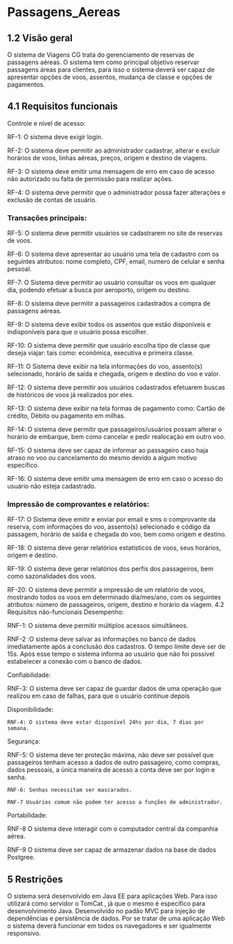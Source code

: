 # Passagens_Aereas

## 1.2 Visão geral
	
O sistema de Viagens CG trata do gerenciamento de reservas de passagens aéreas. O sistema tem como principal objetivo reservar passagens áreas para clientes, para isso o sistema deverá ser capaz de apresentar opções de voos, assentos, mudança de classe e opções de pagamentos.

## 4.1 Requisitos funcionais
Controle e nível de acesso:

RF-1: O sistema deve exigir login.

RF-2: O sistema deve permitir ao administrador cadastrar, alterar e excluir horários de voos, linhas aéreas, preços, origem e destino de viagens. 

RF-3: O sistema deve emitir uma mensagem de erro em caso de acesso não autorizado ou falta de permissão para realizar ações.

RF-4: O sistema deve permitir que o administrador possa fazer alterações e exclusão de contas de usuário. 


### Transações principais:

RF-5: O sistema deve permitir usuários se cadastrarem no site de reservas de voos.

RF-6: O sistema deve apresentar ao usuário uma tela de cadastro com os seguintes atributos: nome completo, CPF, email, numero de celular e senha pessoal.

RF-7: O Sistema deve permitir ao usuário consultar os voos em qualquer dia, podendo efetuar a busca por aeroporto, origem ou destino.
	
RF-8: O sistema deve permitir a passageiros cadastrados a compra de passagens aéreas.

RF-9: O sistema deve exibir todos os assentos que estão disponíveis e indisponíveis  para que o usuário possa escolher. 

RF-10: O sistema deve permitir que usuário escolha tipo de classe que deseja viajar: tais como: econômica, executiva e primeira classe.

RF-11: O Sistema deve exibir na tela informações do voo, assento(s) selecionado, horário de saída e chegada, origem e destino do voo e valor.

RF-12: O sistema deve permitir aos usuários cadastrados efetuarem buscas de históricos de voos já realizados por eles.

RF-13: O sistema deve exibir na tela formas de pagamento como: Cartão de crédito, Débito ou pagamento em milhas.
	
RF-14: O sistema deve permitir que passageiros/usuários possam alterar o horário   de embarque, bem como cancelar e pedir realocação em outro voo.

RF-15: O sistema deve ser capaz de informar ao passageiro caso haja atraso no voo ou cancelamento do mesmo devido a algum motivo específico.

RF-16: O sistema deve emitir uma mensagem de erro em caso o acesso do usuário não esteja cadastrado.	

### Impressão de comprovantes e relatórios:

RF-17: O Sistema deve emitir e enviar por email e sms o comprovante da reserva, com informações do voo, assento(s) selecionado e código da passagem, horário de saída e chegada do voo, bem como origem e destino.

RF-18: O sistema deve gerar relatórios estatísticos de voos, seus horários, origem e destino.

RF-19: O sistema deve  gerar relatórios dos perfis dos passageiros, bem como sazonalidades dos voos.

RF-20: O sistema deve permitir a impressão de um relatório de voos, mostrando todos os voos em determinado dia/mes/ano, com os seguintes atributos: número de passageiros, origem, destino e horário da viagem. 
4.2 Requisitos não-funcionais
Desempenho:

RNF-1:  O sistema deve permitir múltiplos acessos simultâneos.

RNF-2 :O sistema deve salvar as informações no banco de dados imediatamente após a conclusão dos cadastros. O tempo limite deve ser de 15s. Após esse tempo o sistema informa ao usuário que não foi possível estabelecer a conexão com o banco de dados.

Confiabilidade:

RNF-3: O sistema deve ser capaz de guardar dados de uma operação que realizou em caso de falhas, para que o usuário continue depois 

Disponibilidade:

	RNF-4: O sistema deve estar disponível 24hs por dia, 7 dias por semana.

Segurança:

RNF-5: O sistema deve ter proteção máxima, não deve ser possível que passageiros tenham acesso a dados de outro passageiro, como compras, dados pessoais, a única maneira de acesso a conta deve ser por login e senha.

	RNF-6: Senhas necessitam ser mascarados.

	RNF-7 Usuários comum não podem ter acesso a funções de administrador.

Portabilidade:
	
RNF-8 O sistema deve interagir com o computador central da companhia aérea.
 
RNF-9 O sistema deve ser capaz de armazenar dados na base de dados Postgree.

## 5 Restrições
O sistema será desenvolvido em Java EE para aplicações Web. Para isso utilizará como servidor o TomCat , já que o mesmo é específico para desenvolvimento Java. Desenvolvido no padão MVC para  injeção de dependências e persistência de dados. Por se tratar de uma aplicação Web o sistema deverá funcionar em todos os navegadores e ser igualmente responsivo.
